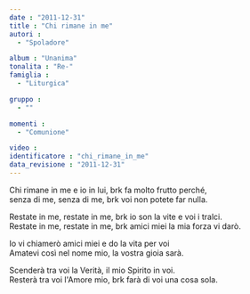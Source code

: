 ```yaml
---
date : "2011-12-31"
title : "Chi rimane in me"
autori : 
  - "Spoladore"

album : "Unanima"
tonalita : "Re-"
famiglia : 
  - "Liturgica"

gruppo : 
  - ""

momenti : 
  - "Comunione"

video : 
identificatore : "chi_rimane_in_me"
data_revisione : "2011-12-31"
---
```

  
  
  
Chi rimane in me e io in lui, brk fa molto frutto perché,  
senza di me, senza di me, brk voi non potete far nulla.  
  
  
  
 Restate in me, restate in me, brk io son la vite e voi i tralci.  
Restate in me, restate in me, brk amici miei la mia forza vi darò.  
  
  
  
  
Io vi chiamerò amici miei e do la vita per voi  
Amatevi così nel nome mio, la vostra gioia sarà.  
  
  
  
  
Scenderà tra voi la Verità, il mio Spirito in voi.  
Resterà tra voi l'Amore mio, brk farà di voi una cosa sola.  
  
  
  
  
